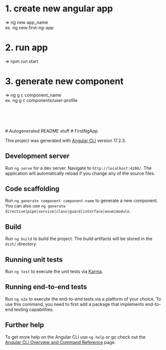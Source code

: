 # 1. create new angular app
=> ng new app_name  <br>
ex. ng new first-ng-app

# 2. run app
=> npm run start 

# 3. generate new component
=> ng g c component_name    <br>
ex. ng g c components/user-profile      <!-- it will create folder name as components and user-profile component will be inside it. -->

















<br>
<br>
<br>
<br>
# Autogenerated README stuff
# FirstNgApp

This project was generated with [Angular CLI](https://github.com/angular/angular-cli) version 17.2.3.

## Development server

Run `ng serve` for a dev server. Navigate to `http://localhost:4200/`. The application will automatically reload if you change any of the source files.

## Code scaffolding

Run `ng generate component component-name` to generate a new component. You can also use `ng generate directive|pipe|service|class|guard|interface|enum|module`.

## Build

Run `ng build` to build the project. The build artifacts will be stored in the `dist/` directory.

## Running unit tests

Run `ng test` to execute the unit tests via [Karma](https://karma-runner.github.io).

## Running end-to-end tests

Run `ng e2e` to execute the end-to-end tests via a platform of your choice. To use this command, you need to first add a package that implements end-to-end testing capabilities.

## Further help

To get more help on the Angular CLI use `ng help` or go check out the [Angular CLI Overview and Command Reference](https://angular.io/cli) page.
